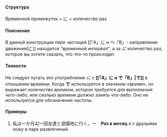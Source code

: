 #### Структура
Временной промежуток + に + количество раз
#### Пояснение
В данной конструкции пере частицей [[「A」に и へ「B」- направление движения|に]] находится "*временной интервал*", а за *に* количество раз, которое вы хотите сказать, что что-то происходит.
#### Тонкости
Не следует путать это употребление *に* с **[[「A」に и で「B」|で]]** в отношении времени. Когда **で** используется в значении «*время*», он выражает *количество времени, которое требуется для выполнения чего-либо*, или *сколько времени должно занять что-либо*. Оно не используется для обозначения частоты.
#### Примеры
1. 私は一か月***に***一回友達と遊園地に行く。ー　***Раз в месяц*** я с друзьями хожу в парк развлечений.